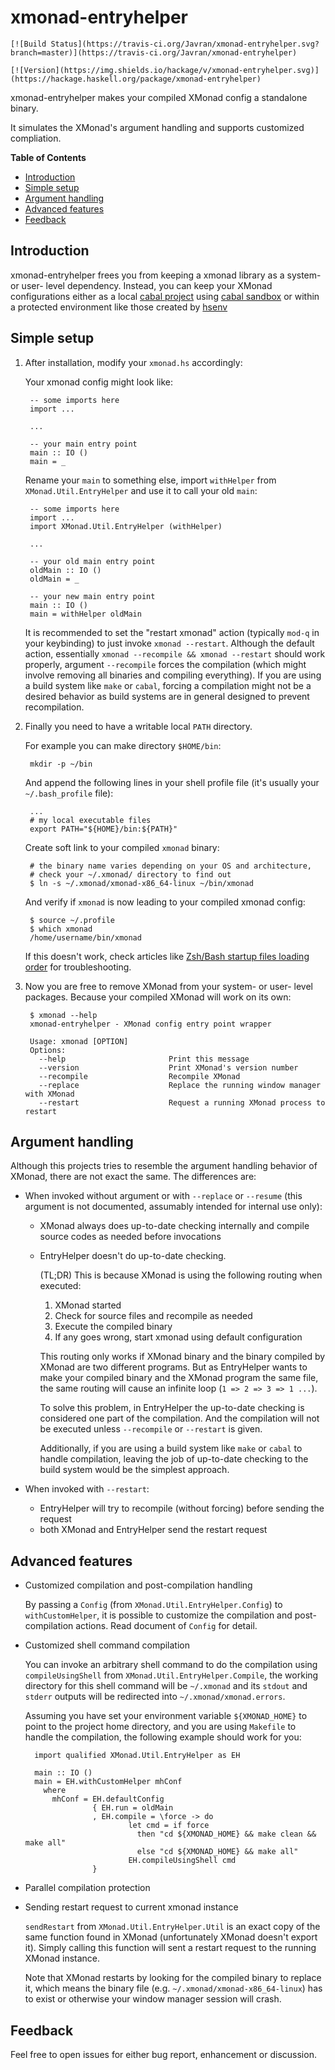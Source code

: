 # xmonad-entryhelper

    [![Build Status](https://travis-ci.org/Javran/xmonad-entryhelper.svg?branch=master)](https://travis-ci.org/Javran/xmonad-entryhelper)

    [![Version](https://img.shields.io/hackage/v/xmonad-entryhelper.svg)](https://hackage.haskell.org/package/xmonad-entryhelper)

xmonad-entryhelper makes your compiled XMonad config a standalone binary.

It simulates the XMonad's argument handling
and supports customized compliation.

**Table of Contents**

- [Introduction](#introduction)
- [Simple setup](#simple-setup)
- [Argument handling](#argument-handling)
- [Advanced features](#advanced-features)
- [Feedback](#feedback)

## Introduction

xmonad-entryhelper frees you from keeping a xmonad library as a system- or user- level dependency.
Instead, you can keep your XMonad configurations either as a local
[cabal project](https://www.haskell.org/cabal/) using
[cabal sandbox](https://www.fpcomplete.com/school/to-infinity-and-beyond/older-but-still-interesting/an-introduction-to-cabal-sandboxes-copy) or within
a protected environment like those created by [hsenv](https://github.com/tmhedberg/hsenv)

## Simple setup

1. After installation, modify your `xmonad.hs` accordingly:

    Your xmonad config might look like:

        -- some imports here
        import ...

        ...

        -- your main entry point
        main :: IO ()
        main = _

    Rename your `main` to something else, import `withHelper` from `XMonad.Util.EntryHelper`
    and use it to call your old `main`:

        -- some imports here
        import ...
        import XMonad.Util.EntryHelper (withHelper)

        ...

        -- your old main entry point
        oldMain :: IO ()
        oldMain = _

        -- your new main entry point
        main :: IO ()
        main = withHelper oldMain

    It is recommended to set the "restart xmonad" action (typically `mod-q` in your keybinding)
    to just invoke `xmonad --restart`. Although the default action,
    essentially `xmonad --recompile && xmonad --restart` should work properly,
    argument `--recompile` forces the compilation (which might involve
    removing all binaries and compiling everything).
    If you are using a build system like `make` or `cabal`,
    forcing a compilation might not be a desired behavior as build systems are in general designed
    to prevent recompilation.

2. Finally you need to have a writable local `PATH` directory.

    For example you can make directory `$HOME/bin`:

        mkdir -p ~/bin

    And append the following lines in your shell profile file
    (it's usually your `~/.bash_profile` file):

        ...
        # my local executable files
        export PATH="${HOME}/bin:${PATH}"

    Create soft link to your compiled `xmonad` binary:

        # the binary name varies depending on your OS and architecture,
        # check your ~/.xmonad/ directory to find out
        $ ln -s ~/.xmonad/xmonad-x86_64-linux ~/bin/xmonad

    And verify if `xmonad` is now leading to your compiled xmonad config:

        $ source ~/.profile
        $ which xmonad
        /home/username/bin/xmonad

    If this doesn't work, check articles like
    [Zsh/Bash startup files loading order](https://shreevatsa.wordpress.com/2008/03/30/zshbash-startup-files-loading-order-bashrc-zshrc-etc/)
    for troubleshooting.

3. Now you are free to remove XMonad from your system- or user- level packages.
Because your compiled XMonad will work on its own:

        $ xmonad --help
        xmonad-entryhelper - XMonad config entry point wrapper

        Usage: xmonad [OPTION]
        Options:
          --help                       Print this message
          --version                    Print XMonad's version number
          --recompile                  Recompile XMonad
          --replace                    Replace the running window manager with XMonad
          --restart                    Request a running XMonad process to restart

## Argument handling

Although this projects tries to resemble the argument handling behavior of XMonad,
there are not exact the same. The differences are:

* When invoked without argument or with `--replace` or `--resume` (this argument is not documented,
assumably intended for internal use only):

    * XMonad always does up-to-date checking internally and compile source codes as needed before
      invocations

    * EntryHelper doesn't do up-to-date checking.

        (TL;DR) This is because XMonad is using the following routing when executed:

        1. XMonad started
        2. Check for source files and recompile as needed
        3. Execute the compiled binary
        4. If any goes wrong, start xmonad using default configuration

        This routing only works if XMonad binary and the binary compiled by XMonad
        are two different programs. But as EntryHelper wants to make your compiled
        binary and the XMonad program the same file, the same routing will cause
        an infinite loop (`1 => 2 => 3 => 1 ...`).

        To solve this problem, in EntryHelper the up-to-date checking
        is considered one part of the compilation. And the compilation
        will not be executed unless `--recompile` or `--restart` is given.

        Additionally, if you are using a build system like `make` or `cabal` to handle compilation,
        leaving the job of up-to-date checking
        to the build system would be the simplest approach.

* When invoked with `--restart`:

    * EntryHelper will try to recompile (without forcing) before sending the request
    * both XMonad and EntryHelper send the restart request

## Advanced features

* Customized compilation and post-compilation handling

    By passing a `Config` (from `XMonad.Util.EntryHelper.Config`) to `withCustomHelper`,
    it is possible to customize the compilation and post-compilation actions.
    Read document of `Config` for detail.

* Customized shell command compilation

    You can invoke an arbitrary shell command to do the compilation using
    `compileUsingShell` from `XMonad.Util.EntryHelper.Compile`, the working
    directory for this shell command will be `~/.xmonad` and its `stdout` and `stderr`
    outputs will be redirected into `~/.xmonad/xmonad.errors`.

    Assuming you have set your environment variable `${XMONAD_HOME}` to point to the project home directory,
    and you are using `Makefile` to handle the compilation, the following example should work for you:


        import qualified XMonad.Util.EntryHelper as EH

        main :: IO ()
        main = EH.withCustomHelper mhConf
          where
            mhConf = EH.defaultConfig
                     { EH.run = oldMain
                     , EH.compile = \force -> do
                             let cmd = if force
                               then "cd ${XMONAD_HOME} && make clean && make all"
                               else "cd ${XMONAD_HOME} && make all"
                             EH.compileUsingShell cmd
                     }

* Parallel compilation protection


* Sending restart request to current xmonad instance

    `sendRestart` from `XMonad.Util.EntryHelper.Util` is an exact copy of the same
    function found in XMonad (unfortunately XMonad doesn't export it).
    Simply calling this function will sent a restart request to the running XMonad
    instance.

    Note that XMonad restarts by looking for the compiled binary to replace it,
    which means the binary file (e.g. `~/.xmonad/xmonad-x86_64-linux`) has to exist
    or otherwise your window manager session will crash.

## Feedback

Feel free to open issues for either bug report, enhancement or discussion.
